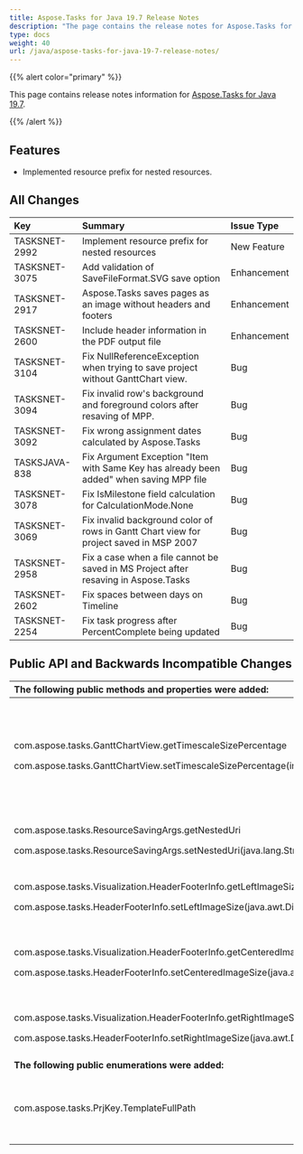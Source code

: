 ```yaml
---
title: Aspose.Tasks for Java 19.7 Release Notes
description: "The page contains the release notes for Aspose.Tasks for Java 19.7."
type: docs
weight: 40
url: /java/aspose-tasks-for-java-19-7-release-notes/
---
```


{{% alert color="primary" %}} 

This page contains release notes information for [Aspose.Tasks for Java 19.7](https://downloads.aspose.com/tasks/java/new-releases/aspose.tasks-for-java-19.7/).

{{% /alert %}} 


## **Features**
- Implemented resource prefix for nested resources.
## **All Changes**

|**Key**|**Summary**|**Issue Type**|
| :- | :- | :- |
|TASKSNET-2992|Implement resource prefix for nested resources|New Feature|
|TASKSNET-3075|Add validation of SaveFileFormat.SVG save option|Enhancement|
|TASKSNET-2917|Aspose.Tasks saves pages as an image without headers and footers|Enhancement|
|TASKSNET-2600|Include header information in the PDF output file|Enhancement|
|TASKSNET-3104|Fix NullReferenceException when trying to save project without GanttChart view.|Bug|
|TASKSNET-3094|Fix invalid row's background and foreground colors after resaving of MPP.|Bug|
|TASKSNET-3092|Fix wrong assignment dates calculated by Aspose.Tasks|Bug|
|TASKSJAVA-838|Fix Argument Exception "Item with Same Key has already been added" when saving MPP file|Bug|
|TASKSNET-3078|Fix IsMilestone field calculation for CalculationMode.None|Bug|
|TASKSNET-3069|Fix invalid background color of rows in Gantt Chart view for project saved in MSP 2007|Bug|
|TASKSNET-2958|Fix a case when a file cannot be saved in MS Project after resaving in Aspose.Tasks|Bug|
|TASKSNET-2602|Fix spaces between days on Timeline|Bug|
|TASKSNET-2254|Fix task progress after PercentComplete being updated|Bug|

## **Public API and Backwards Incompatible Changes**

|**The following public methods and properties were added:**|**Description**|
| :- | :- |
|<p>com.aspose.tasks.GanttChartView.getTimescaleSizePercentage</p><p>com.aspose.tasks.GanttChartView.setTimescaleSizePercentage(int)</p>|Gets or sets a percentage to reduce or enlarge the spacing between units on the timescale tier|
|<p>com.aspose.tasks.ResourceSavingArgs.getNestedUri</p><p>com.aspose.tasks.ResourceSavingArgs.setNestedUri(java.lang.String)</p>|Gets or sets the nested resource URI.|
|<p>com.aspose.tasks.Visualization.HeaderFooterInfo.getLeftImageSize</p><p>com.aspose.tasks.HeaderFooterInfo.setLeftImageSize(java.awt.Dimension)</p>|Gets or sets the displayed size of the left image.|
|<p>com.aspose.tasks.Visualization.HeaderFooterInfo.getCenteredImageSize</p><p>com.aspose.tasks.HeaderFooterInfo.setCenteredImageSize(java.awt.Dimension)</p>|Gets or sets the displayed size of the center image.|
|<p>com.aspose.tasks.Visualization.HeaderFooterInfo.getRightImageSize</p><p>com.aspose.tasks.HeaderFooterInfo.setRightImageSize(java.awt.Dimension)</p>|Gets or sets the displayed size of the right image.|
|**The following public enumerations were added:**|**Description**|
|com.aspose.tasks.PrjKey.TemplateFullPath|Represents the Template (Project) full file name.|

